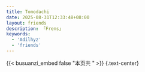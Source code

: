 ```yaml
---
title: Tomodachi
date: 2025-08-31T12:33:48+08:00
layout: friends
description: 「Frens」
keywords:
  - 'Adilhyz'
  - 'friends'
---
```


{{< busuanzi_embed false "本页共 " >}}
{.text-center}

<!-- ## 基本信息

- **网络 ID**：Lruihao
- **头像**：https://lruihao.cn/images/avatar.jpg
- **URL**：https://lruihao.cn
- **描述**：菠菜眾長 - 「不怕萬人阻擋，只怕自己投降」（或者你对我的看法😉）

## 友链要求

> 友情提醒：那些不尊重他人劳动成果，转载不加出处的，或恶意行为的网站，还请你不要来进行交换了。

1. 原创博客文章至少 10 篇以上，内容健康，无违法违规内容。
2. 网站创建时间至少 3 个月以上，且长期保持更新。（频率至少一年 1 篇）
3. 目前仅限个人非商业博客/网站。（商务合作邮件联系）

满足上述基本要求，互换友链请按以下格式在评论区留言：

````markdown
```yaml
- nickname: <your nickname>
  avatar: <your avatar>
  url: <your site link>
  description: <description of your site>
```
````

## 失效链接

公示一个月后删除，如更换域名请及时联系！

markdownlint-disable-next-line no-bare-urls -->
